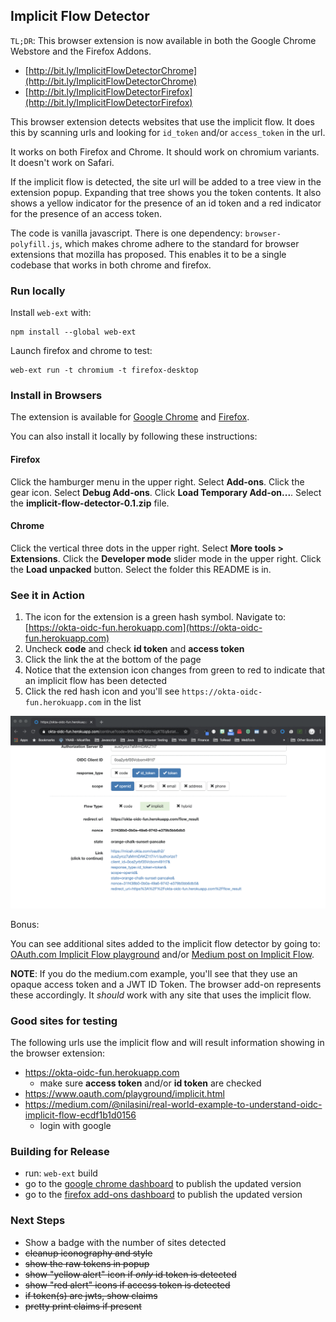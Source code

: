## Implicit Flow Detector

`TL;DR`: This browser extension is now available in both the Google Chrome Webstore and the Firefox Addons.

* [http://bit.ly/ImplicitFlowDetectorChrome](http://bit.ly/ImplicitFlowDetectorChrome)
* [http://bit.ly/ImplicitFlowDetectorFirefox](http://bit.ly/ImplicitFlowDetectorFirefox)

This browser extension detects websites that use the implicit flow. It does this by scanning urls and looking for `id_token` and/or `access_token` in the url.

It works on both Firefox and Chrome. It should work on chromium variants. It doesn't work on Safari.

If the implicit flow is detected, the site url will be added to a tree view in the extension popup. Expanding that tree shows you the token contents. It also shows a yellow indicator for the presence of an id token and a red indicator for the presence of an access token.

The code is vanilla javascript. There is one dependency: `browser-polyfill.js`, which makes chrome adhere to the standard for browser extensions that mozilla has proposed. This enables it to be a single codebase that works in both chrome and firefox.

### Run locally

Install `web-ext` with:

```
npm install --global web-ext
```

Launch firefox and chrome to test:

```
web-ext run -t chromium -t firefox-desktop
```

### Install in Browsers

The extension is available for [Google Chrome](https://chrome.google.com/webstore/detail/oauth-20-implicit-flow-de/joelnphbjjdfdifmhcpahcopabiafmbp?hl=en-US) and [Firefox](https://addons.mozilla.org/en-US/firefox/addon/implicit-flow-detector/).

You can also install it locally by following these instructions:

#### Firefox

Click the hamburger menu in the upper right. Select **Add-ons**. Click the gear icon. Select **Debug Add-ons**. Click **Load Temporary Add-on...**. Select the **implicit-flow-detector-0.1.zip** file.

#### Chrome

Click the vertical three dots in the upper right. Select **More tools > Extensions**. Click the **Developer mode** slider mode in the upper right. Click the **Load unpacked** button. Select the folder this README is in.

### See it in Action

1. The icon for the extension is a green hash symbol. Navigate to: [https://okta-oidc-fun.herokuapp.com](https://okta-oidc-fun.herokuapp.com)
2. Uncheck **code** and check **id token** and **access token**
3. Click the link the at the bottom of the page
4. Notice that the extension icon changes from green to red to indicate that an implicit flow has been detected
5. Click the red hash icon and you'll see `https://okta-oidc-fun.herokuapp.com` in the list

![implicit detector](implicit-detector.gif)

Bonus:

You can see additional sites added to the implicit flow detector by going to: [OAuth.com Implicit Flow playground](https://www.oauth.com/playground/implicit.html) and/or [Medium post on Implicit Flow](https://medium.com/@nilasini/real-world-example-to-understand-oidc-implicit-flow-ecdf1b1d0156). 

**NOTE**: If you do the medium.com example, you'll see that they use an opaque access token and a JWT ID Token. The browser add-on represents these accordingly. It *should* work with any site that uses the implicit flow.

### Good sites for testing

The following urls use the implicit flow and will result information showing in the browser extension:

* https://okta-oidc-fun.herokuapp.com
    * make sure **access token** and/or **id token** are checked
* https://www.oauth.com/playground/implicit.html
* https://medium.com/@nilasini/real-world-example-to-understand-oidc-implicit-flow-ecdf1b1d0156
    * login with google

### Building for Release

* run: `web-ext` build
* go to the [google chrome dashboard](chrome.google.com/webstore/devconsole) to publish the updated version
* go to the [firefox add-ons dashboard](https://addons.mozilla.org/en-US/developers/addons) to publish the updated version

### Next Steps

* Show a badge with the number of sites detected
* ~~cleanup iconography and style~~
* ~~show the raw tokens in popup~~
* ~~show "yellow alert" icon if *only* id token is detected~~
* ~~show "red alert" icons if access token is detected~~
* ~~if token(s) are jwts, show claims~~
* ~~pretty print claims if present~~
